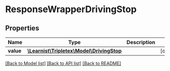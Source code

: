# ResponseWrapperDrivingStop

## Properties
Name | Type | Description | Notes
------------ | ------------- | ------------- | -------------
**value** | [**\Learnist\Tripletex\Model\DrivingStop**](DrivingStop.md) |  | [optional] 

[[Back to Model list]](../../README.md#documentation-for-models) [[Back to API list]](../../README.md#documentation-for-api-endpoints) [[Back to README]](../../README.md)

